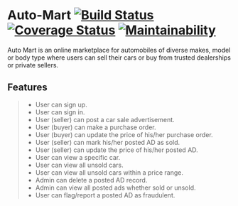 
# Auto-Mart [![Build Status](https://travis-ci.org/OluwatomisinLalude/Auto-Mart.svg?branch=develop)](https://travis-ci.org/OluwatomisinLalude/Auto-Mart) [![Coverage Status](https://coveralls.io/repos/github/OluwatomisinLalude/Auto-Mart/badge.svg)](https://coveralls.io/github/OluwatomisinLalude/Auto-Mart) [![Maintainability](https://api.codeclimate.com/v1/badges/a99a88d28ad37a79dbf6/maintainability)](https://codeclimate.com/github/OluwatomisinLalude/Auto-Mart/maintainability)

Auto Mart is an online marketplace for automobiles of diverse makes, model or body type where users can sell their cars or buy from trusted dealerships or private sellers. 

## Features

 >- User can sign up.
 >- User can sign in.
 >- User (seller) can post a car sale advertisement.
 >- User (buyer) can make a purchase order.  
 >- User (buyer) can update the price of his/her purchase order.  
 >- User (seller) can mark his/her posted AD as sold.  
 >- User (seller) can update the price of his/her posted AD.  
 >- User can view a specific car.  
 >- User can view all unsold cars.  
 >- User can view all unsold cars within a price range.  
 >- Admin can delete a posted AD record.  
 >- Admin can view all posted ads whether sold or unsold. 
 >- User can ​flag/report​ a posted AD as fraudulent.  
